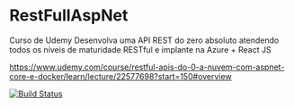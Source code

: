 # RestFullAspNet

Curso de Udemy
Desenvolva uma API REST do zero absoluto atendendo todos os níveis de maturidade RESTful e implante na Azure + React JS

https://www.udemy.com/course/restful-apis-do-0-a-nuvem-com-aspnet-core-e-docker/learn/lecture/22577698?start=150#overview

[![Build Status](https://app.travis-ci.com/rafaelfavoreto/RestFullAspNet_OLD.svg?branch=main)](https://app.travis-ci.com/rafaelfavoreto/RestFullAspNet_OLD)
